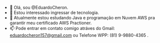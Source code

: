 - 👋 Olá, sou @EduardoCheron.
- 👀 Estou interessado ingressar de tecnologia.
- 🌱 Atualmente estou estudando Java e programação em Nuvem AWS pra garantir meu certificado AWS Practioner.
- 📫 Pode entrar em contato comigo atráves do Gmail: eduardocheron157@gmail.com ou Telefone WPP: (81) 9-9880-4365 .


<!---
EduardoCheron/EduardoCheron is a ✨ special ✨ repository because its `README.md` (this file) appears on your GitHub profile.
You can click the Preview link to take a look at your changes.
--->
